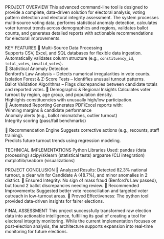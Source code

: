 PROJECT OVERVIEW 
This advanced command-line tool is designed to provide a complete, data-driven solution for electoral analysis, voting pattern detection and electoral integrity assessment. The system processes multi-source voting data, performs statistical anomaly detection, calculates voter turnout trends across demographics and regions, validates ballot counts, and generates detailed reports with actionable recommendations for electoral improvements. 
 
KEY FEATURES 
 Multi-Source Data Processing  
Supports CSV, Excel, and SQL databases for flexible data ingestion.   
Automatically validates column structure (e.g., `constituency_id`, `total_votes`, `invalid_votes`).             
 Statistical Anomaly Detection  
Benford’s Law Analysis – Detects numerical irregularities in vote counts.   
Isolation Forest & Z-Score Tests – Identifies unusual turnout patterns.   
Ballot Validation Algorithms – Flags discrepancies between candidate totals and reported votes.    Demographic & Regional Insights 
Calculates voter turnout by region, age group, and population density.   
Highlights constituencies with unusually high/low participation.   
 Automated Reporting 
Generates PDF/Excel reports with:   
Winning margins & candidate performance  
Anomaly alerts (e.g., ballot mismatches, outlier turnout)   
Integrity scoring (pass/fail benchmarks)   
 
 Recommendation Engine 
Suggests corrective actions (e.g., recounts, staff training).   
Predicts future turnout trends using regression modeling.   

TECHNICAL IMPLEMENTATIONS 
Python Libraries Used: 
pandas (data processing)   scipy/sklearn (statistical tests)   argparse (CLI integration)   matplotlib/seaborn (visualizations)   

PROJECT CONCLUSION 
	Analyzed Results: Detected 82.3% national turnout, a clear win for Candidate A (48.7%), and minor anomalies in 2 district. 
	Ensured Integrity: No sign of mass fraud (Benford’s Law passed), but found 2 ballot discrepancies needing review. 
	Recommended Improvements: Suggested better vote reconciliation and targeted voter outreach in low-turnout areas. 
	Proved Effectiveness: The python tool provided data-driven insights for fairer elections. 
 
FINAL ASSESSMENT 
This project successfully transformed raw election data into actionable intelligence, fulfilling its goal of creating a tool for electoral integrity monitoring. While the current implementation focuses on post-election analysis, the architecture supports expansion into real-time monitoring for future elections. 
